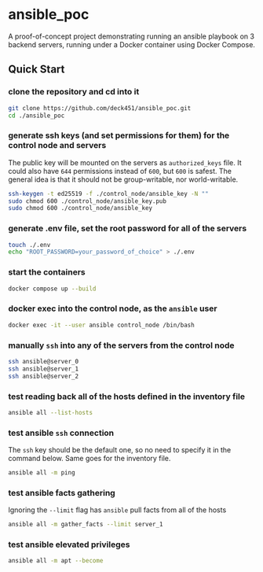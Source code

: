 # ansible_poc

A proof-of-concept project demonstrating running an ansible playbook on 3 backend servers,
running under a Docker container using Docker Compose.

## Quick Start

### clone the repository and cd into it
```sh
git clone https://github.com/deck451/ansible_poc.git
cd ./ansible_poc
```

### generate ssh keys (and set permissions for them) for the control node and servers
The public key will be mounted on the servers as `authorized_keys` file.
It could also have `644` permissions instead of `600`, but `600` is safest.
The general idea is that it should not be group-writable, nor world-writable.

```sh
ssh-keygen -t ed25519 -f ./control_node/ansible_key -N ""
sudo chmod 600 ./control_node/ansible_key.pub
sudo chmod 600 ./control_node/ansible_key
```

### generate .env file, set the root password for all of the servers
```sh
touch ./.env
echo "ROOT_PASSWORD=your_password_of_choice" > ./.env
```

### start the containers
```sh
docker compose up --build
```

### docker exec into the control node, as the `ansible` user
```sh
docker exec -it --user ansible control_node /bin/bash
```

### manually `ssh` into any of the servers from the control node
```sh
ssh ansible@server_0
ssh ansible@server_1
ssh ansible@server_2
```

### test reading back all of the hosts defined in the inventory file
```sh
ansible all --list-hosts
```

### test ansible `ssh` connection
The `ssh` key should be the default one, so no need to specify it in the command below.
Same goes for the inventory file.
```sh
ansible all -m ping
```

### test ansible facts gathering
Ignoring the `--limit` flag has `ansible` pull facts from all of the hosts
```sh
ansible all -m gather_facts --limit server_1
```

### test ansible elevated privileges
```sh
ansible all -m apt --become
```

